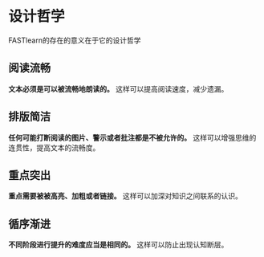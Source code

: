 # 设计哲学

FASTlearn的存在的意义在于它的设计哲学

## 阅读流畅

**文本必须是可以被流畅地朗读的。** 这样可以提高阅读速度，减少遗漏。

## 排版简洁

**任何可能打断阅读的图片、警示或者批注都是不被允许的。** 这样可以增强思维的连贯性，提高文本的流畅度。

## 重点突出

**重点需要被被高亮、加粗或者链接。** 这样可以加深对知识之间联系的认识。

## 循序渐进

**不同阶段进行提升的难度应当是相同的。** 这样可以防止出现认知断层。
